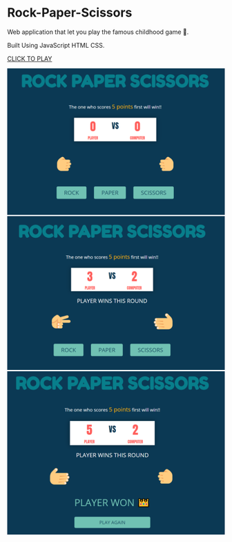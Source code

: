 # Rock-Paper-Scissors

Web application that let you play the famous childhood game 🙂.

Built Using JavaScript HTML CSS.

[CLICK TO PLAY](https://rockpaperscissorsbyshikhar.netlify.app/)

![screenshot](/screenshots/ss1.PNG)
![screenshot](/screenshots/ss2.PNG)
![screenshot](/screenshots/ss3.PNG)
